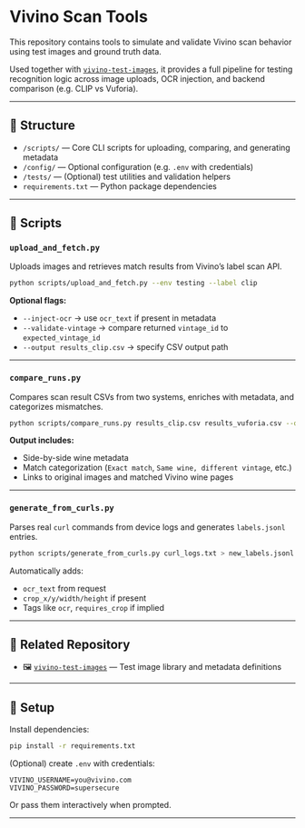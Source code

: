 # Vivino Scan Tools

This repository contains tools to simulate and validate Vivino scan behavior using test images and ground truth data.

Used together with [`vivino-test-images`](https://github.com/p47r1ckp3t3rs3n/vivino-test-images), it provides a full pipeline for testing recognition logic across image uploads, OCR injection, and backend comparison (e.g. CLIP vs Vuforia).

---

## 📁 Structure

* `/scripts/` — Core CLI scripts for uploading, comparing, and generating metadata
* `/config/` — Optional configuration (e.g. `.env` with credentials)
* `/tests/` — (Optional) test utilities and validation helpers
* `requirements.txt` — Python package dependencies

---

## 🔧 Scripts

### `upload_and_fetch.py`

Uploads images and retrieves match results from Vivino’s label scan API.

```bash
python scripts/upload_and_fetch.py --env testing --label clip
```

**Optional flags:**

* `--inject-ocr` → use `ocr_text` if present in metadata
* `--validate-vintage` → compare returned `vintage_id` to `expected_vintage_id`
* `--output results_clip.csv` → specify CSV output path

---

### `compare_runs.py`

Compares scan result CSVs from two systems, enriches with metadata, and categorizes mismatches.

```bash
python scripts/compare_runs.py results_clip.csv results_vuforia.csv --output comparison.xlsx --use-cache
```

**Output includes:**

* Side-by-side wine metadata
* Match categorization (`Exact match`, `Same wine, different vintage`, etc.)
* Links to original images and matched Vivino wine pages

---

### `generate_from_curls.py`

Parses real `curl` commands from device logs and generates `labels.jsonl` entries.

```bash
python scripts/generate_from_curls.py curl_logs.txt > new_labels.jsonl
```

Automatically adds:

* `ocr_text` from request
* `crop_x/y/width/height` if present
* Tags like `ocr`, `requires_crop` if implied

---

## 🔗 Related Repository

* 🖼 [`vivino-test-images`](https://github.com/p47r1ckp3t3rs3n/vivino-test-images) — Test image library and metadata definitions

---

## 🚀 Setup

Install dependencies:

```bash
pip install -r requirements.txt
```

(Optional) create `.env` with credentials:

```env
VIVINO_USERNAME=you@vivino.com
VIVINO_PASSWORD=supersecure
```

Or pass them interactively when prompted.

---
